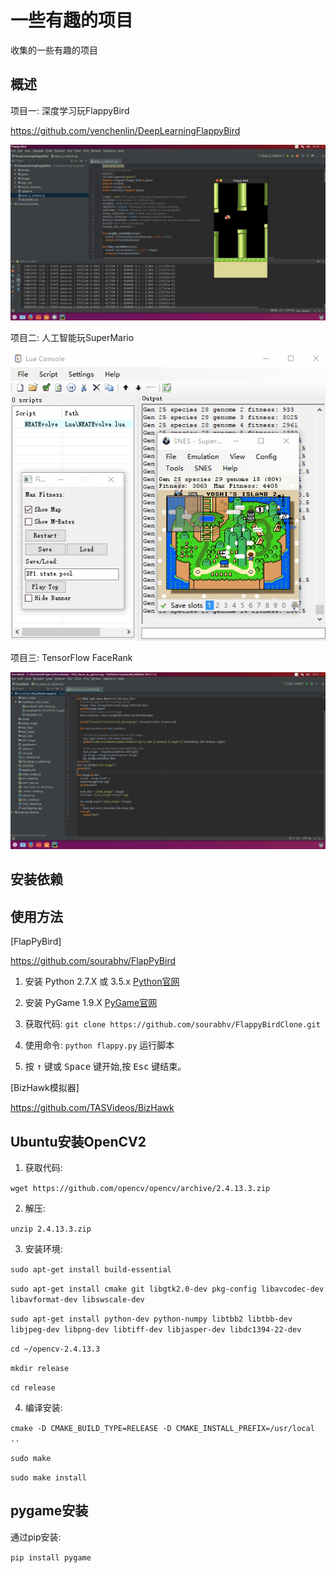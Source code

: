 # 一些有趣的项目
收集的一些有趣的项目

概述
---
项目一:    深度学习玩FlappyBird

https://github.com/yenchenlin/DeepLearningFlappyBird

![image](images/FlappyBird.gif)

项目二:    人工智能玩SuperMario

![image](images/Mario.gif)

项目三:    TensorFlow FaceRank

![image](images/FaceRank.png)

安装依赖
---


使用方法
---

[FlapPyBird]

https://github.com/sourabhv/FlapPyBird


1. 安装 Python 2.7.X 或 3.5.x [Python官网](https://www.python.org/download/releases/)

2. 安装 PyGame 1.9.X [PyGame官网](http://www.pygame.org/download.shtml)

3. 获取代码: `git clone https://github.com/sourabhv/FlappyBirdClone.git`

4. 使用命令: `python flappy.py` 运行脚本

5. 按 <kbd>&uarr;</kbd> 键或 <kbd>Space</kbd> 键开始,按 <kbd>Esc</kbd> 键结束。

[BizHawk模拟器]

https://github.com/TASVideos/BizHawk

Ubuntu安装OpenCV2
-------
1. 获取代码: 

`wget https://github.com/opencv/opencv/archive/2.4.13.3.zip`

2. 解压: 

`unzip 2.4.13.3.zip`

3. 安装环境:

`sudo apt-get install build-essential`

`sudo apt-get install cmake git libgtk2.0-dev pkg-config libavcodec-dev libavformat-dev libswscale-dev`

`sudo apt-get install python-dev python-numpy libtbb2 libtbb-dev libjpeg-dev libpng-dev libtiff-dev libjasper-dev libdc1394-22-dev`

`cd ~/opencv-2.4.13.3`

`mkdir release`

`cd release`

4. 编译安装:

`cmake -D CMAKE_BUILD_TYPE=RELEASE -D CMAKE_INSTALL_PREFIX=/usr/local ..`

`sudo make`

`sudo make install`

pygame安装
-------
通过pip安装: 

`pip install pygame`
